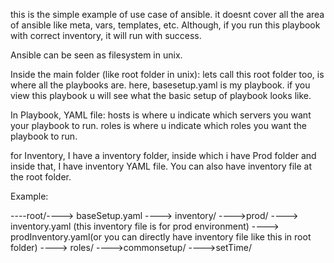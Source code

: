 this is the simple example of use case of ansible.
it doesnt cover all the area of ansible like meta, vars, templates, etc.
Although, if you run this playbook with correct inventory, it will run with success. 

Ansible can be seen as filesystem in unix. 

Inside the main folder (like root folder in unix): lets call this root folder too, is where all the playbooks are. 
here, basesetup.yaml is my playbook. if you view this playbook u will see what the basic setup of 
playbook looks like.

In Playbook, YAML file:
hosts is where u indicate which servers you want your playbook to run.
roles is where u indicate which roles you want the playbook to run.

for Inventory,
I have a inventory folder, inside which i have Prod folder and inside that, I have inventory YAML file. 
You can also have inventory file at the root folder. 

Example:

----root/---->	baseSetup.yaml
	 ---->	inventory/	---->prod/
	 				---->	inventory.yaml (this inventory file is for prod environment)
	 ---->	prodInventory.yaml(or you can directly have inventory file like this in root folder)
	 ---->	roles/
			---->commonsetup/
			---->setTime/
                
